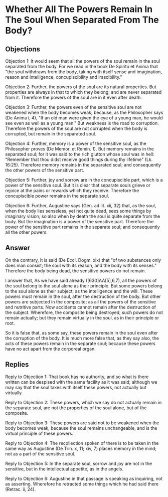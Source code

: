# Whether All The Powers Remain In The Soul When Separated From The Body?

## Objections

Objection 1: It would seem that all the powers of the soul remain in the soul separated from the body. For we read in the book De Spiritu et Anima that "the soul withdraws from the body, taking with itself sense and imagination, reason and intelligence, concupiscibility and irascibility."

Objection 2: Further, the powers of the soul are its natural properties. But properties are always in that to which they belong; and are never separated from it. Therefore the powers of the soul are in it even after death.

Objection 3: Further, the powers even of the sensitive soul are not weakened when the body becomes weak; because, as the Philosopher says (De Anima i, 4), "If an old man were given the eye of a young man, he would see even as well as a young man." But weakness is the road to corruption. Therefore the powers of the soul are not corrupted when the body is corrupted, but remain in the separated soul.

Objection 4: Further, memory is a power of the sensitive soul, as the Philosopher proves (De Memor. et Remin. 1). But memory remains in the separated soul; for it was said to the rich glutton whose soul was in hell: "Remember that thou didst receive good things during thy lifetime" (Lk. 16:25). Therefore memory remains in the separated soul; and consequently the other powers of the sensitive part.

Objection 5: Further, joy and sorrow are in the concupiscible part, which is a power of the sensitive soul. But it is clear that separate souls grieve or rejoice at the pains or rewards which they receive. Therefore the concupiscible power remains in the separate soul.

Objection 6: Further, Augustine says (Gen. ad lit. xii, 32) that, as the soul, when the body lies senseless, yet not quite dead, sees some things by imaginary vision; so also when by death the soul is quite separate from the body. But the imagination is a power of the sensitive part. Therefore the power of the sensitive part remains in the separate soul; and consequently all the other powers.

## Answer

On the contrary, It is said (De Eccl. Dogm. xix) that "of two substances only does man consist; the soul with its reason, and the body with its senses." Therefore the body being dead, the sensitive powers do not remain.

I answer that, As we have said already ([630]AA[5],6,7), all the powers of the soul belong to the soul alone as their principle. But some powers belong to the soul alone as their subject; as the intelligence and the will. These powers must remain in the soul, after the destruction of the body. But other powers are subjected in the composite; as all the powers of the sensitive and nutritive parts. Now accidents cannot remain after the destruction of the subject. Wherefore, the composite being destroyed, such powers do not remain actually; but they remain virtually in the soul, as in their principle or root.

So it is false that, as some say, these powers remain in the soul even after the corruption of the body. It is much more false that, as they say also, the acts of these powers remain in the separate soul; because these powers have no act apart from the corporeal organ.

## Replies

Reply to Objection 1: That book has no authority, and so what is there written can be despised with the same facility as it was said; although we may say that the soul takes with itself these powers, not actually but virtually.

Reply to Objection 2: These powers, which we say do not actually remain in the separate soul, are not the properties of the soul alone, but of the composite.

Reply to Objection 3: These powers are said not to be weakened when the body becomes weak, because the soul remains unchangeable, and is the virtual principle of these powers.

Reply to Objection 4: The recollection spoken of there is to be taken in the same way as Augustine (De Trin. x, 11; xiv, 7) places memory in the mind; not as a part of the sensitive soul.

Reply to Objection 5: In the separate soul, sorrow and joy are not in the sensitive, but in the intellectual appetite, as in the angels.

Reply to Objection 6: Augustine in that passage is speaking as inquiring, not as asserting. Wherefore he retracted some things which he had said there (Retrac. ii, 24).